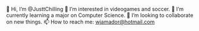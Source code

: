 👋 Hi, I’m @JusttChilling
👀 I’m interested in videogames and soccer.
🌱 I’m currently learning a major on Computer Science.
💞️ I’m looking to collaborate on new things.
📫 How to reach me: wjamador@hotmail.com

<!---
JusttChilling/JusttChilling is a ✨ special ✨ repository because its `README.md` (this file) appears on your GitHub profile.
You can click the Preview link to take a look at your changes.
--->
